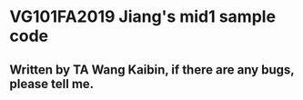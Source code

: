 # VG101FA2019 Jiang's mid1 sample code
## Written by TA Wang Kaibin, if there are any bugs, please tell me.
